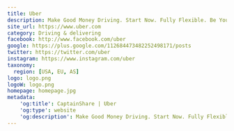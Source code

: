 ```yaml
---
title: Uber
description: Make Good Money Driving. Start Now. Fully Flexible. Be Your Own Boss!
site_url: https://www.uber.com
category: Driving & delivering
facebook: http://www.facebook.com/uber
google: https://plus.google.com/112684473482252498171/posts
twitter: https://twitter.com/uber
instagram: https://www.instagram.com/uber
taxonomy:
  region: [USA, EU, AS]
logo: logo.png
logoW: logo.png
homepage: homepage.jpg
metadata:
    'og:title': CaptainShare | Uber
    'og:type': website
    'og:description': Make Good Money Driving. Start Now. Fully Flexible. Be Your Own Boss!
---
```

